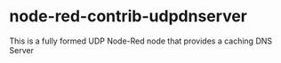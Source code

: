 # node-red-contrib-udpdnserver
This is a fully formed UDP Node-Red node that provides a caching DNS Server 
